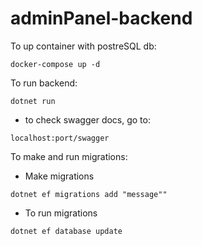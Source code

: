 # adminPanel-backend

To up container with postreSQL db: 
```
docker-compose up -d
```
To run backend:
```
dotnet run
```
- to check swagger docs, go to:
```
localhost:port/swagger
```

To make and run migrations:

- Make migrations
```
dotnet ef migrations add "message""
```
- To run migrations
```
dotnet ef database update
```